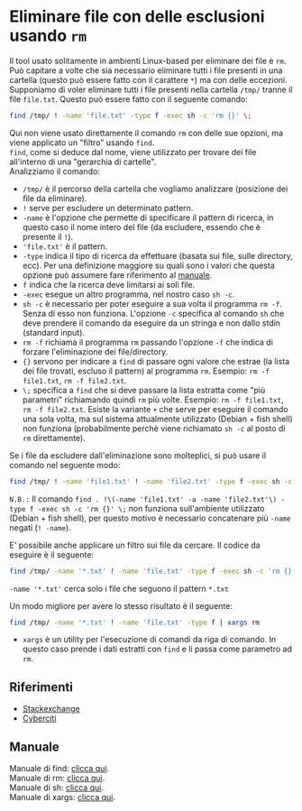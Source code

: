 # Eliminare file con delle esclusioni usando `rm`
Il tool usato solitamente in ambienti Linux-based per eliminare dei file è `rm`.  
Può capitare a volte che sia necessario eliminare tutti i file presenti in una cartella (questo può essere fatto con il carattere `*`) ma con delle eccezioni.  
Supponiamo di voler eliminare tutti i file presenti nella cartella `/tmp/` tranne il file `file.txt`. Questo può essere fatto con il seguente comando:
```bash
find /tmp/ ! -name 'file.txt' -type f -exec sh -c 'rm {}' \;
```
Qui non viene usato direttamente il comando `rm` con delle sue opzioni, ma viene applicato un "filtro" usando `find`.  
`find`, come si deduce dal nome, viene utilizzato per trovare dei file all'interno di una "gerarchia di cartelle".  
Analizziamo il comando:
- `/tmp/` è il percorso della cartella che vogliamo analizzare (posizione dei file da eliminare).  
- `!` serve per escludere un determinato pattern.  
- `-name` è l'opzione che permette di specificare il pattern di ricerca, in questo caso il nome intero del file (da escludere, essendo che è presente il `!`).  
- `'file.txt'` è il pattern.  
- `-type` indica il tipo di ricerca da effettuare (basata sui file, sulle directory, ecc). Per una definizione maggiore su quali sono i valori che questa opzione può assumere fare riferimento al [manuale](http://linux.die.net/man/1/find "Manuale di find").  
- `f` indica che la ricerca deve limitarsi ai soli file.  
- `-exec` esegue un altro programma, nel nostro caso `sh -c`.
- `sh -c` è necessario per poter eseguire a sua volta il programma `rm -f`. Senza di esso non funziona. L'opzione `-c` specifica al comando `sh` che deve prendere il comando da eseguire da un stringa e non dallo stdin (standard input).  
- `rm -f` richiama il programma `rm` passando l'opzione `-f` che indica di forzare l'eliminazione dei file/directory.  
- `{}` servono per indicare a `find` di passare ogni valore che estrae (la lista dei file trovati, escluso il pattern) al programma `rm`. Esempio: `rm -f file1.txt`, `rm -f file2.txt`.  
- `\;` specifica a `find` che si deve passare la lista estratta come "più parametri" richiamando quindi `rm` più volte. Esempio: `rm -f file1.txt`, `rm -f file2.txt`. Esiste la variante `+` che serve per eseguire il comando una sola volta, ma sul sistema attualmente utilizzato (Debian + fish shell) non funziona (probabilmente perchè viene richiamato `sh -c` al posto di `rm` direttamente).   

Se i file da escludere dall'eliminazione sono molteplici, si può usare il comando nel seguente modo:
```bash
find /tmp/ ! -name 'file1.txt' ! -name 'file2.txt' -type f -exec sh -c 'rm {}' \;
```
`N.B.:` Il comando `find . !\(-name 'file1.txt' -a -name 'file2.txt'\) -type f -exec sh -c 'rm {}' \;` non funziona sull'ambiente utilizzato (Debian + fish shell), per questo motivo è necessario concatenare più `-name` negati (`! -name`).

E' possibile anche applicare un filtro sui file da cercare. Il codice da eseguire è il seguente:
```bash
find /tmp/ -name '*.txt' ! -name 'file.txt' -type f -exec sh -c 'rm {}' \;
```
`-name '*.txt'` cerca solo i file che seguono il pattern `*.txt`

Un modo migliore per avere lo stesso risultato è il seguente:
```bash
find /tmp/ -name '*.txt' ! -name 'file.txt' -type f | xargs rm
```
- `xargs` è un utility per l'esecuzione di comandi da riga di comando. In questo caso prende i dati estratti con `find` e li passa come parametro ad `rm`.

## Riferimenti
- [Stackexchange](http://unix.stackexchange.com/questions/153862/remove-all-files-directories-except-for-one-file)
- [Cyberciti](http://www.cyberciti.biz/faq/linux-bash-delete-all-files-in-directory-except-few/)

## Manuale
Manuale di find: [clicca qui](http://linux.die.net/man/1/find).  
Manuale di rm: [clicca qui](http://linux.die.net/man/1/rm).  
Manuale di sh: [clicca qui](http://linux.die.net/man/1/sh).  
Manuale di xargs: [clicca qui](http://linux.die.net/man/1/xargs).